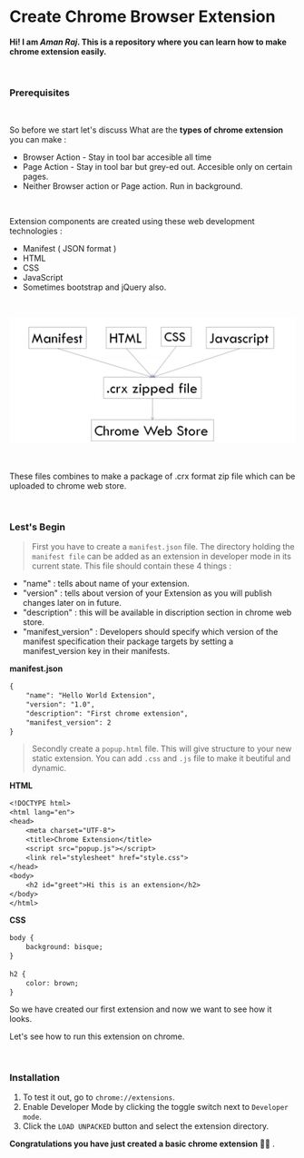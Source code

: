 # Create Chrome Browser Extension
**Hi! I am _Aman Raj_. This is a repository where you can learn how to make chrome extension easily.**

<br>

### Prerequisites

<br>

So before we start let's discuss What are the __types of chrome extension__ you can make :
<br>
  * Browser Action - Stay in tool bar accesible all time
  * Page Action - Stay in tool bar but grey-ed out. Accesible only on certain pages.
  * Neither Browser action or Page action. Run in background.
<br>

Extension components are created using these web development technologies :
<br>
  * Manifest ( JSON format )
  * HTML
  * CSS
  * JavaScript
  * Sometimes bootstrap and jQuery also.
<br>

![](screenshot.png)

<br>

These files combines to make a package of .crx format zip file which can be uploaded to chrome web store.

<br>


### Lest's Begin

> First you have to create a `manifest.json` file. The directory holding the `manifest file` can be added as an extension in developer mode in its current state. This file should contain these 4 things : 

 * "name" : tells about name of your extension. 
 * "version" : tells about version of your Extension as you will publish changes later on in future. 
 * "description" : this will be available in discription section in chrome web store. 
 * "manifest_version" : Developers should specify which version of the manifest specification their package targets by setting a manifest_version key in their manifests. 


**manifest.json**

```
{
    "name": "Hello World Extension",
    "version": "1.0",
    "description": "First chrome extension",
    "manifest_version": 2
}
```

> Secondly create a `popup.html` file. This will give structure to your new static extension. You can add `.css` and `.js` file to make it beutiful and dynamic.


**HTML**

```
<!DOCTYPE html>
<html lang="en">
<head>
    <meta charset="UTF-8">
    <title>Chrome Extension</title>
    <script src="popup.js"></script>
    <link rel="stylesheet" href="style.css">
</head>
<body>
    <h2 id="greet">Hi this is an extension</h2>
</body>
</html>
```

**CSS**

```
body {
    background: bisque;
}

h2 {
    color: brown;
}
```

So we have created our first extension and now we want to see how it looks.

Let's see how to run this extension on chrome.

<br>

### Installation

1. To test it out, go to `chrome://extensions`.
2. Enable Developer Mode by clicking the toggle switch next to `Developer mode`.
3. Click the `LOAD UNPACKED` button and select the extension directory.

**Congratulations you have just created a basic chrome extension** 🎉🎊 .

